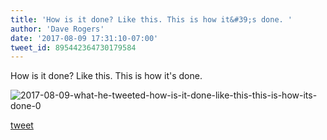 ```yaml
---
title: 'How is it done? Like this. This is how it&#39;s done. '
author: 'Dave Rogers'
date: '2017-08-09 17:31:10-07:00'
tweet_id: 895442364730179584
---
```

How is it done? Like this. This is how it's done.

![2017-08-09-what-he-tweeted-how-is-it-done-like-this-this-is-how-its-done-0](/heap/2017-08-09-what-he-tweeted-how-is-it-done-like-this-this-is-how-its-done-0.jpg)

[tweet](https://twitter.com/yukondude/status/895442364730179584)